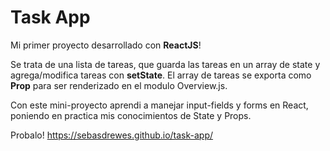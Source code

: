 # Task App
 Mi primer proyecto desarrollado con **ReactJS**!
 
 Se trata de una lista de tareas, que guarda las tareas en un array de state y agrega/modifica tareas con **setState**.
 El array de tareas se exporta como **Prop** para ser renderizado en el modulo Overview.js.
 
 Con este mini-proyecto aprendi a manejar input-fields y forms en React, poniendo en practica mis conocimientos de State y Props.
 
 Probalo! https://sebasdrewes.github.io/task-app/
